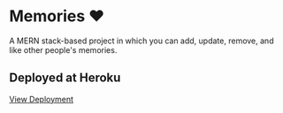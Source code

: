 # Memories ❤️

A MERN stack-based project in which you can add, update, remove, and like other people's memories.

## Deployed at Heroku

[View Deployment](https://mern-memories-webapp.herokuapp.com)
